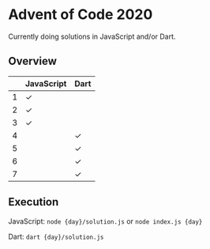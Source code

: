 # Advent of Code 2020

Currently doing solutions in JavaScript and/or Dart.

## Overview

|     | JavaScript | Dart |
| --- | ---------- | ---- |
| 1   | ✓          |      |
| 2   | ✓          |      |
| 3   | ✓          |      |
| 4   |            | ✓    |
| 5   |            | ✓    |
| 6   |            | ✓    |
| 7   |            | ✓    |

## Execution

JavaScript: `node {day}/solution.js` or `node index.js {day}`

Dart: `dart {day}/solution.js`
